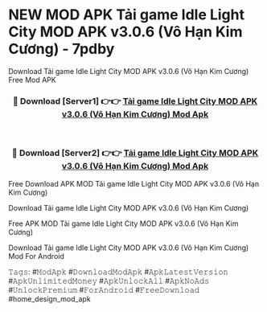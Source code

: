 # NEW MOD APK Tải game Idle Light City MOD APK v3.0.6 (Vô Hạn Kim Cương) - 7pdby
Download Tải game Idle Light City MOD APK v3.0.6 (Vô Hạn Kim Cương) Free Mod APK

<div align="center">
<h3>🔴 Download [Server1] 👉👉 <a href="https://apk-comot.site?title=Tải_game_Idle_Light_City_MOD_APK_v3.0.6_(Vô_Hạn_Kim_Cương)">Tải game Idle Light City MOD APK v3.0.6 (Vô Hạn Kim Cương) Mod Apk</a></h3><br>

<h3>🔴 Download [Server2] 👉👉 <a href="https://apk-comot.site?title=Tải_game_Idle_Light_City_MOD_APK_v3.0.6_(Vô_Hạn_Kim_Cương)">Tải game Idle Light City MOD APK v3.0.6 (Vô Hạn Kim Cương) Mod Apk</a></h3>
</div>


Free Download APK MOD Tải game Idle Light City MOD APK v3.0.6 (Vô Hạn Kim Cương)

Download Tải game Idle Light City MOD APK v3.0.6 (Vô Hạn Kim Cương) 

Free APK MOD Tải game Idle Light City MOD APK v3.0.6 (Vô Hạn Kim Cương) 

Download Tải game Idle Light City MOD APK v3.0.6 (Vô Hạn Kim Cương) Mod For Android

𝚃𝚊𝚐𝚜: #𝙼𝚘𝚍𝙰𝚙𝚔 #𝙳𝚘𝚠𝚗𝚕𝚘𝚊𝚍𝙼𝚘𝚍𝙰𝚙𝚔 #𝙰𝚙𝚔𝙻𝚊𝚝𝚎𝚜𝚝𝚅𝚎𝚛𝚜𝚒𝚘𝚗 #𝙰𝚙𝚔𝚄𝚗𝚕𝚒𝚖𝚒𝚝𝚎𝚍𝙼𝚘𝚗𝚎𝚢 #𝙰𝚙𝚔𝚄𝚗𝚕𝚘𝚌𝚔𝙰𝚕𝚕 #𝙰𝚙𝚔𝙽𝚘𝙰𝚍𝚜 #𝚄𝚗𝚕𝚘𝚌𝚔𝙿𝚛𝚎𝚖𝚒𝚞𝚖 #𝙵𝚘𝚛𝙰𝚗𝚍𝚛𝚘𝚒𝚍 #𝙵𝚛𝚎𝚎𝙳𝚘𝚠𝚗𝚕𝚘𝚊𝚍 #home_design_mod_apk